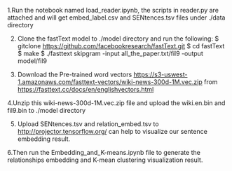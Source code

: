 1.Run the notebook named load_reader.ipynb, the scripts in reader.py are attached and will get embed_label.csv and SENtences.tsv files under ./data directory

2. Clone the fastText model to ./model directory and run the following:
$ gitclone https://github.com/facebookresearch/fastText.git
$ cd fastText
$ make
$ ./fasttext skipgram -input all_the_paper.txt/fil9 -output model/fil9

3. Download the Pre-trained word vectors https://s3-uswest-1.amazonaws.com/fasttext-vectors/wiki-news-300d-1M.vec.zip from https://fasttext.cc/docs/en/englishvectors.html

4.Unzip this wiki-news-300d-1M.vec.zip file and upload the wiki.en.bin and fil9.bin to ./model directory

5. Upload SENtences.tsv and relation_embed.tsv to http://projector.tensorflow.org/ can help to visualize our sentence embedding result.

6.Then run the Embedding_and_K-means.ipynb file to generate the relationships embedding and K-mean clustering visualization result.
